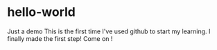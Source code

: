 # hello-world
Just a demo
This is the first time I've used github to start my learning. I finally made the first step! Come on !
